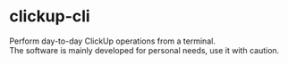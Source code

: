 # clickup-cli

Perform day-to-day ClickUp operations from a terminal.  
The software is mainly developed for personal needs, use it with caution.

